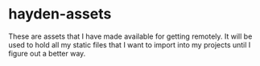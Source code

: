 # hayden-assets
These are assets that I have made available for getting remotely. It will be used to hold all my static files that I want to import into my projects until I figure out a better way.
